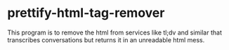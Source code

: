 # prettify-html-tag-remover
This program is to remove the html from services like tl;dv and similar that transcribes conversations but returns it in an unreadable html mess.
